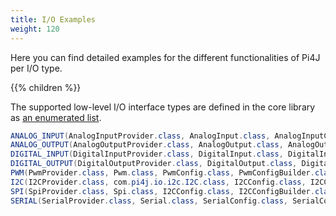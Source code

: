 ```yaml
---
title: I/O Examples
weight: 120
---
```


Here you can find detailed examples for the different functionalities of Pi4J per I/O type.

{{% children %}}

The supported low-level I/O interface types are defined in the core library as [an enumerated list](https://github.com/Pi4J/pi4j-v2/blob/master/pi4j-core/src/main/java/com/pi4j/io/IOType.java). 

```java
ANALOG_INPUT(AnalogInputProvider.class, AnalogInput.class, AnalogInputConfig.class, AnalogInputConfigBuilder.class),
ANALOG_OUTPUT(AnalogOutputProvider.class, AnalogOutput.class, AnalogOutputConfig.class, AnalogOutputConfigBuilder.class), 
DIGITAL_INPUT(DigitalInputProvider.class, DigitalInput.class, DigitalInputConfig.class, DigitalInputConfigBuilder.class), 
DIGITAL_OUTPUT(DigitalOutputProvider.class, DigitalOutput.class, DigitalOutputConfig.class, DigitalOutputConfigBuilder.class), 
PWM(PwmProvider.class, Pwm.class, PwmConfig.class, PwmConfigBuilder.class), 
I2C(I2CProvider.class, com.pi4j.io.i2c.I2C.class, I2CConfig.class, I2CConfigBuilder.class), 
SPI(SpiProvider.class, Spi.class, I2CConfig.class, I2CConfigBuilder.class), 
SERIAL(SerialProvider.class, Serial.class, SerialConfig.class, SerialConfigBuilder.class);
```
